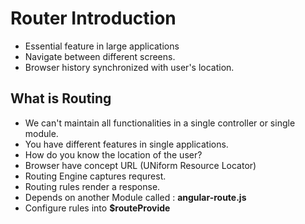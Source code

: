 # Router Introduction

- Essential feature in large applications
- Navigate between different screens.
- Browser history synchronized with user's location.

## What is Routing
- We can't maintain all functionalities in a single controller or single module.
- You have different features in single applications.
- How do you know the location of the user?
- Browser have concept URL (UNiform Resource Locator)
- Routing Engine captures requrest.
- Routing rules render a response.
- Depends on another Module called : **angular-route.js**
- Configure rules into **$routeProvide**